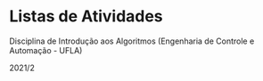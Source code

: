# Listas de Atividades
Disciplina de Introdução aos Algoritmos (Engenharia de Controle e Automação - UFLA)

2021/2
